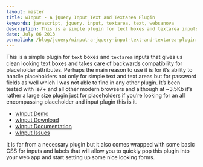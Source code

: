 ```yaml
---
layout: master
title: wInput - A jQuery Input Text and Textarea Plugin
keywords: javascript, jquery, input, textarea, text, websanova
description: This is a simple plugin for text boxes and textarea inputs that gives us clean looking text boxes and takes care of backwards compatibility for placeholder attributes. 
date: July 06 2013
permalink: /blog/jquery/winput-a-jquery-input-text-and-textarea-plugin
---
```


This is a simple plugin for `text` boxes and `textarea` inputs that gives us clean looking text boxes and takes care of backwards compatibility for placeholder attributes. Perhaps the main reason to use it is for it’s ability to handle placeholders not only for simple text and text areas but for password fields as well which I was not able to find in any other plugin. It’s been tested with ie7+ and all other modern browsers and although at ~3.5Kb it’s rather a large size plugin just for placeholders if you’re looking for an all encompassing placeholder and input plugin this is it.

* [wInput Demo](http://winput.websanova.com/)
* [wInput Download](https://github.com/websanova/wInput/tags)
* [wInput Documentation](https://github.com/websanova/wInput#winputjs)
* [wInput Issues](https://github.com/websanova/wInput/issues)

It is far from a necessary plugin but it also comes wrapped with some basic CSS for inputs and labels that will allow you to quickly pop this plugin into your web app and start setting up some nice looking forms.